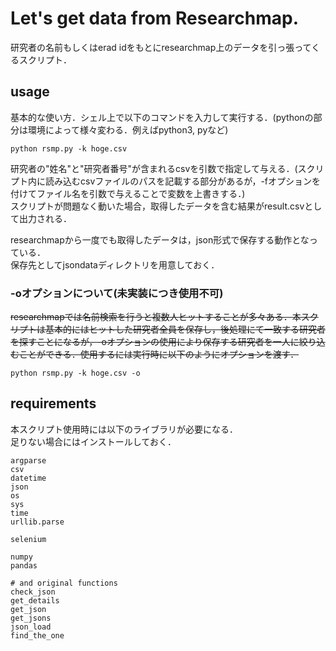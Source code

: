 # Let's get data from Researchmap.
研究者の名前もしくはerad idをもとにresearchmap上のデータを引っ張ってくるスクリプト．  

## usage
基本的な使い方．シェル上で以下のコマンドを入力して実行する．(pythonの部分は環境によって様々変わる．例えばpython3, pyなど)
```
python rsmp.py -k hoge.csv
```
研究者の"姓名"と"研究者番号"が含まれるcsvを引数で指定して与える．(スクリプト内に読み込むcsvファイルのパスを記載する部分があるが，-fオプションを付けてファイル名を引数で与えることで変数を上書きする．)  
スクリプトが問題なく動いた場合，取得したデータを含む結果がresult.csvとして出力される．
  
researchmapから一度でも取得したデータは，json形式で保存する動作となっている．  
保存先としてjsondataディレクトリを用意しておく．

### -oオプションについて(未実装につき使用不可)
~~researchmapでは名前検索を行うと複数人ヒットすることが多々ある．本スクリプトは基本的にはヒットした研究者全員を保存し，後処理にて一致する研究者を探すことになるが，-oオプションの使用により保存する研究者を一人に絞り込むことができる．使用するには実行時に以下のようにオプションを渡す．~~
```
python rsmp.py -k hoge.csv -o
```

## requirements
本スクリプト使用時には以下のライブラリが必要になる．  
足りない場合にはインストールしておく．
```
argparse
csv
datetime
json
os
sys
time
urllib.parse

selenium

numpy
pandas

# and original functions
check_json
get_details
get_json
get_jsons
json_load
find_the_one
```